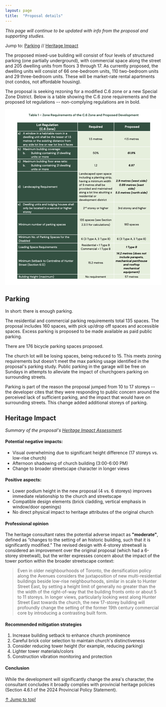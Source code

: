 ```yaml
---
layout: page
title:  "Proposal details"
---
```

_This page will continue to be updated with info from the proposal and supporting studies._

Jump to: [Parking](#parking) // [Heritage Impact](#heritage-impact)

The proposed mixed-use building will consist of four levels of structured parking (one partially underground), with commercial space along the street and 205 dwelling units from floors 3 through 17. As currently proposed, the dwelling units will consist of 66 one-bedroom units, 110 two-bedroom units and 29 three-bedroom units. These will be market-rate rental apartments (not condos, not affordable housing).

The proposal is seeking rezoning for a modified C.6 zone or a new Special Zone District. Below is a table showing the C.6 zone requirements and the proposed lot regulations -- non-complying regulations are in bold. 

<img src="/assets/img/zone_requirements.png" style="max-width:100%;height:auto;" alt="shadow impact study for the 17-storey building within the neighbourhood context">

## Parking  

In short: there is enough parking. 

The residential and commercial parking requirements total 135 spaces. The proposal includes 160 spaces, with pick up/drop off spaces and accessible spaces. Excess parking is proposed to be made available as paid public parking. 

There are 176 bicycle parking spaces proposed. 

The church lot will be losing spaces, being reduced to 15. This meets zoning requirements but doesn't meet the max parking usage identified in the proposal's parking study. Public parking in the garage will be free on Sundays in attempts to alleviate the impact of churchgoers parking on surrounding streets. 

Parking is part of the reason the proposal jumped from 10 to 17 storeys -- the developer cites that they were responding to public concern around the perceived lack of sufficient parking, and the impact that would have on surrounding streets. This change added additional storeys of parking.

## Heritage Impact 

_Summary of the proposal's [Heritage Impact Assessment](https://drive.google.com/file/d/1j21oF1ApHbnd-njUuSOxkBN1YZKd8DGt/view?usp=sharing)._


#### Potential negative impacts:

- Visual overwhelming due to significant height difference (17 storeys vs. low-rise church)
- Afternoon shadowing of church building (3:00-6:00 PM)
- Change to broader streetscape character in longer views

#### Positive aspects:

- Lower podium height in the new proposal (4 vs. 6 storeys) improves immediate relationship to the church and streetscape
- Compatible design elements (brick cladding, vertical emphasis in window/door openings)
- No direct physical impact to heritage attributes of the original church

#### Professional opinion

The heritage consultant rates the potential adverse impact as **"moderate"**, defined as “changes to the setting of an historic building, such that it is significantly modified.” The revised design with 4-storey streetwall is considered an improvement over the original proposal (which had a 6-storey streetwall), but the writer expresses concern about the impact of the tower portion within the broader streetscape context: 

> Even in older neighbourhoods of Toronto, the densification policy along the Avenues considers the juxtaposition of new multi-residential buildings beside low-rise neighbourhoods, similar in scale to Hunter Street East, by setting a height limit of generally no greater than the the width of the right-of-way that the building fronts onto or about 5 to 11 storeys. In longer views, particularly looking west along Hunter Street East towards the church, the new 17-storey building will profoundly change the setting of the former 19th century commercial core by introducing a contrasting built form.

#### Recommended mitigation strategies 

1. Increase building setback to enhance church prominence
2. Careful brick color selection to maintain church's distinctiveness
3. Consider reducing tower height (for example, reducing parking)
4. Lighter tower materials/colors
5. Construction vibration monitoring and protection

#### Conclusion 

While the development will significantly change the area's character, the consultant concludes it broadly complies with provincial heritage policies (Section 4.6.1 of the 2024 Provincial Policy Statement). 

<a class="top-link hide" href="#top">↑ Jump to top!</a>